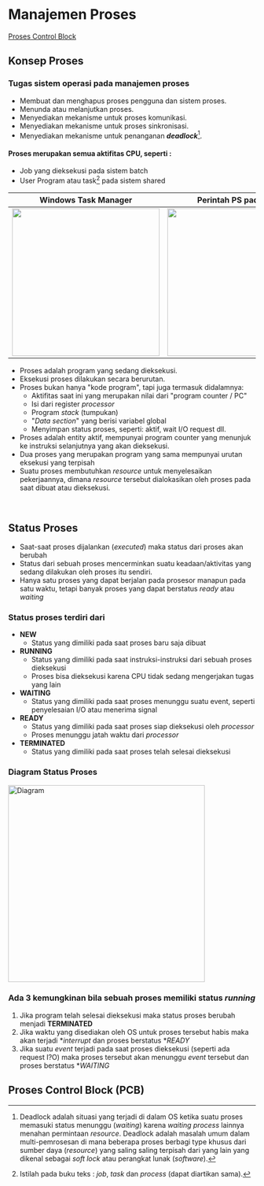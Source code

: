 # Manajemen Proses

[Proses Control Block](#proses-control-block-(pcb))
## Konsep Proses

### Tugas sistem operasi pada manajemen proses

+ Membuat dan menghapus proses pengguna dan sistem proses.
+ Menunda atau melanjutkan proses.
+ Menyediakan mekanisme untuk proses komunikasi.
+ Menyediakan mekanisme untuk proses sinkronisasi.
+ Menyediakan mekanisme untuk penanganan ***deadlock***[^1].
[^1]: Deadlock adalah situasi yang terjadi di dalam OS ketika suatu proses memasuki status menunggu (*waiting*) karena *waiting process* lainnya menahan permintaan *resource*. Deadlock adalah masalah umum dalam multi-pemrosesan di mana beberapa proses berbagi type khusus dari sumber daya (*resource*) yang saling saling terpisah dari yang lain yang dikenal sebagai *soft lock* atau perangkat lunak (*software*).

#### Proses merupakan semua aktifitas CPU, seperti :
+ Job yang dieksekusi pada sistem batch
+ User Program atau task[^2] pada sistem shared
[^2]: Istilah pada buku teks : *job*, *task* dan *process* (dapat diartikan sama).

|Windows Task Manager|Perintah PS pada UNIX|
|---|---|
|<img src="https://external-content.duckduckgo.com/iu/?u=http%3A%2F%2Fgeektnt.com%2Fstatic%2F2012%2F01%2FWindows-Task-Manager.png&f=1&nofb=1" width=300>|<img src="https://external-content.duckduckgo.com/iu/?u=https%3A%2F%2F4.bp.blogspot.com%2F-t-NiNfw_c1U%2FVFjC-JQNUKI%2FAAAAAAAAAnI%2F8eHhNzayO4E%2Fs1600%2F22.png&f=1&nofb=1" width=300>|

+ Proses adalah program yang sedang dieksekusi.
+ Eksekusi proses dilakukan secara berurutan.
+ Proses bukan hanya "kode program", tapi juga termasuk didalamnya:
    + Aktifitas saat ini yang merupakan nilai dari "program counter / PC"
    + Isi dari register *processor*
    + Program *stack* (tumpukan)
    + "*Data section*" yang berisi variabel global
    + Menyimpan status proses, seperti: aktif, wait I/O request dll.
+ Proses adalah entity aktif, mempunyai program counter yang menunjuk ke instruksi selanjutnya yang akan dieksekusi.
+ Dua proses yang merupakan program yang sama mempunyai urutan eksekusi yang terpisah
+ Suatu proses membutuhkan *resource* untuk menyelesaikan pekerjaannya, dimana *resource* tersebut dialokasikan oleh proses pada saat dibuat atau dieksekusi.
<br>

## Status Proses
+ Saat-saat proses dijalankan (*executed*) maka status dari proses akan berubah
+ Status dari sebuah proses mencerminkan suatu keadaan/aktivitas yang sedang dilakukan oleh proses itu sendiri.
+ Hanya satu proses yang dapat berjalan pada prosesor manapun pada satu waktu, tetapi banyak proses yang dapat berstatus *ready* atau *waiting*

### Status proses terdiri dari 
+ **NEW**
    + Status yang dimiliki pada saat proses baru saja dibuat
+ **RUNNING**
    + Status yang dimiliki pada saat instruksi-instruksi dari sebuah proses dieksekusi
    + Proses bisa dieksekusi karena CPU tidak sedang mengerjakan tugas yang lain
+ **WAITING**
    + Status yang dimiliki pada saat proses menunggu suatu event, seperti penyelesaian I/O atau menerima signal
+ **READY**
    + Status yang dimiliki pada saat proses siap dieksekusi oleh *processor* 
    + Proses menunggu jatah waktu dari *processor*
+ **TERMINATED**
    + Status yang dimiliki pada saat proses telah selesai dieksekusi

### Diagram Status Proses
<img src="https://1.bp.blogspot.com/-sV-9zL4Xnog/X_VhHlpRkFI/AAAAAAAADAQ/JU7MH3CQHqcjk8j8q8qkqpBR65J542xDQCLcBGAsYHQ/w556-h224/Screenshot_29.png" width=400 alt="Diagram" alt="diagram Status Proses">

### Ada 3 kemungkinan bila sebuah proses memiliki status *running*

1. Jika program telah selesai dieksekusi maka status proses berubah menjadi **TERMINATED**
2. Jika waktu yang disediakan oleh OS untuk proses tersebut habis maka akan terjadi **interrupt* dan proses berstatus **READY*
3. Jika suatu *event* terjadi pada saat proses dieksekusi (seperti ada request I?O) maka proses tersebut akan menunggu *event* tersebut dan proses berstatus **WAITING*

## Proses Control Block (PCB)




